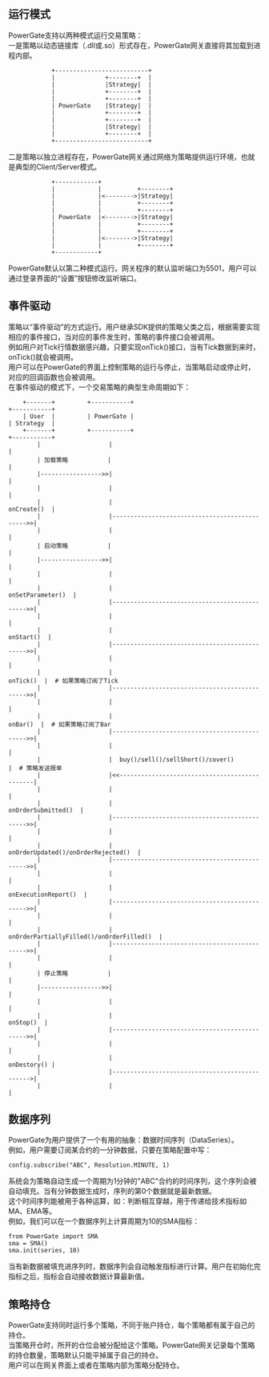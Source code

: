 ## 运行模式
PowerGate支持以两种模式运行交易策略：  
一是策略以动态链接库（.dll或.so）形式存在，PowerGate网关直接将其加载到进程内部。 
	
				+--------------------------+
				|              +--------+  |
				|              |Strategy|  |
				|              +--------+  |
				|              +--------+  |
				| PowerGate    |Strategy|  |
				|              +--------+  |
				|              +--------+  |
				|              |Strategy|  |
				|              +--------+  |
				+--------------------------+

二是策略以独立进程存在，PowerGate网关通过网络为策略提供运行环境，也就是典型的Client/Server模式。  

				+------------+
				|            |          +--------+
				|            |<-------->|Strategy|
				|            |          +--------+
				|            |          +--------+
				| PowerGate  |<-------->|Strategy|
				|            |          +--------+
				|            |          +--------+
				|            |<-------->|Strategy|
				|            |          +--------+
				+------------+

PowerGate默认以第二种模式运行。网关程序的默认监听端口为5501，用户可以通过登录界面的“设置”按钮修改监听端口。
## 事件驱动
策略以“事件驱动”的方式运行。用户继承SDK提供的策略父类之后，根据需要实现相应的事件接口，当对应的事件发生时，策略的事件接口会被调用。  
例如用户对Tick行情数据感兴趣，只要实现onTick()接口，当有Tick数据到来时，onTick()就会被调用。  
用户可以在PowerGate的界面上控制策略的运行与停止，当策略启动或停止时，对应的回调函数也会被调用。  
在事件驱动的模式下，一个交易策略的典型生命周期如下：  

		+-------+         +-----------+                                    +-----------+
		| User  |         | PowerGate |                                    | Strategy  |
		+-------+         +-----------+                                    +-----------+
		    |                   |                                                |
		    | 加载策略           |                                                |
		    |----------------->>|                                                |
		    |                   |                                                |
		    |                   |                                    onCreate()  |
		    |                   |---------------------------------------------->>|
		    |                   |                                                |
		    | 启动策略           |                                                |
		    |----------------->>|                                                |
		    |                   |                                                |
		    |                   |                              onSetParameter()  |
		    |                   |---------------------------------------------->>|
		    |                   |                                                |
		    |                   |                                     onStart()  |
		    |                   |---------------------------------------------->>|
		    |                   |                                                |
		    |                   |                                      onTick()  |  # 如果策略订阅了Tick
		    |                   |---------------------------------------------->>|
		    |                   |                                                |
		    |                   |                                       onBar()  |  # 如果策略订阅了Bar
		    |                   |---------------------------------------------->>|
		    |                   |                                                |
		    |                   |  buy()/sell()/sellShort()/cover()              |  # 策略发送报单
		    |                   |<<----------------------------------------------|
		    |                   |                                                |
		    |                   |                            onOrderSubmitted()  |
		    |                   |---------------------------------------------->>|
		    |                   |                                                |
		    |                   |            onOrderUpdated()/onOrderRejected()  |
		    |                   |---------------------------------------------->>|
		    |                   |                                                |
		    |                   |                           onExecutionReport()  |
		    |                   |---------------------------------------------->>|
		    |                   |                                                |
		    |                   |      onOrderPartiallyFilled()/onOrderFilled()  |
		    |                   |---------------------------------------------->>|
		    |                   |                                                |
		    | 停止策略           |                                                |
		    |----------------->>|                                                |
		    |                   |                                                |
		    |                   |                                      onStop()  |
		    |                   |---------------------------------------------->>|
		    |                   |                                                |
		    |                   |                                    onDestory() |
		    |                   |----------------------------------------------->|
		    |                   |                                                |

## 数据序列
PowerGate为用户提供了一个有用的抽象：数据时间序列（DataSeries）。  
例如，用户需要订阅某合约的一分钟数据，只要在策略配置中写：  

	config.subscribe("ABC", Resolution.MINUTE, 1)
系统会为策略自动生成一个周期为1分钟的"ABC"合约的时间序列，这个序列会被自动填充。当有分钟数据生成时，序列的第0个数据就是最新数据。  
这个时间序列能被用于各种运算，如：判断相互穿越，用于传递给技术指标如MA、EMA等。  
例如，我们可以在一个数据序列上计算周期为10的SMA指标：  

	from PowerGate import SMA
	sma = SMA()
	sma.init(series, 10)  
当有新数据被填充进序列时，数据序列会自动触发指标进行计算。用户在初始化完指标之后，指标会自动接收数据计算最新值。
## 策略持仓
PowerGate支持同时运行多个策略，不同于账户持仓，每个策略都有属于自己的持仓。  
当策略开仓时，所开的仓位会被分配给这个策略。PowerGate网关记录每个策略的持仓数量，策略默认只能平掉属于自己的持仓。  
用户可以在网关界面上或者在策略内部为策略分配持仓。
